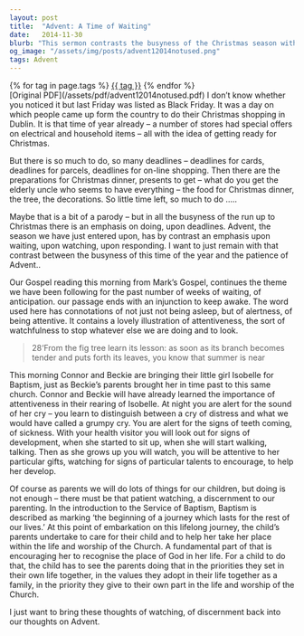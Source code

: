 ```yaml
---
layout: post
title:  "Advent: A Time of Waiting"
date:   2014-11-30
blurb: "This sermon contrasts the busyness of the Christmas season with the patience and attentiveness required during Advent. It emphasizes the importance of waiting, watching, and responding during this season. The sermon also draws parallels between the attentiveness required in parenting and the discernment needed in our spiritual lives."
og_image: "/assets/img/posts/advent12014notused.png"
tags: Advent
---    
```

<div class="tag-pills">
    {% for tag in page.tags %}
    <a href="{{ site.baseurl }}/tag/{{ tag | slugify }}" class="tag-pill">{{ tag }}</a>
    {% endfor %}
</div>
[Original PDF](/assets/pdf/advent12014notused.pdf)
I don’t know whether you noticed it but last Friday was listed as Black Friday. It was a day on which people came up form the country to do their Christmas shopping in Dublin. It is that time of year already – a number of stores had special offers on electrical and household items – all with the idea of getting ready for Christmas.

But there is so much to do, so many deadlines – deadlines for cards, deadlines for parcels, deadlines for on-line shopping. Then there are the preparations for Christmas dinner, presents to get – what do you get the elderly uncle who seems to have everything – the food for Christmas dinner, the tree, the decorations. So little time left, so much to do …..

Maybe that is a bit of a parody – but in all the busyness of the run up to Christmas there is an emphasis on doing, upon deadlines. Advent, the season we have just entered upon, has by contrast an emphasis upon waiting, upon watching, upon responding. I want to just remain with that contrast between the busyness of this time of the year and the patience of Advent..

Our Gospel reading this morning from Mark’s Gospel, continues the theme we have been following for the past number of weeks of waiting, of anticipation. our passage ends with an injunction to keep awake. The word used here has connotations of not just not being asleep, but of alertness, of being attentive. It contains a lovely illustration of attentiveness, the sort of watchfulness to stop whatever else we are doing and to look.

> 28‘From the fig tree learn its lesson: as soon as its branch becomes tender and puts forth its leaves, you know that summer is near

This morning Connor and Beckie are bringing their little girl Isobelle for Baptism, just as Beckie’s parents brought her in time past to this same church. Connor and Beckie will have already learned the importance of attentiveness in their rearing of Isobelle. At night you are alert for the sound of her cry – you learn to distinguish between a cry of distress and what we would have called a grumpy cry. You are alert for the signs of teeth coming, of sickness. With your health visitor you will look out for signs of development, when she started to sit up, when she will start walking, talking. Then as she grows up you will watch, you will be attentive to her particular gifts, watching for signs of particular talents to encourage, to help her develop.

Of course as parents we will do lots of things for our children, but doing is not enough – there must be that patient watching, a discernment to our parenting. In the introduction to the Service of Baptism, Baptism is described as marking ‘the beginning of a journey which lasts for the rest of our lives.’ At this point of embarkation on this lifelong journey, the child’s parents undertake to care for their child and to help her take her place within the life and worship of the Church. A fundamental part of that is encouraging her to recognise the place of God in her life. For a child to do that, the child has to see the parents doing that in the priorities they set in their own life together, in the values they adopt in their life together as a family, in the priority they give to their own part in the life and worship of the Church.

I just want to bring these thoughts of watching, of discernment back into our thoughts on Advent.
